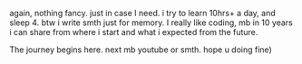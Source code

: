 again, nothing fancy. just in case I need. i try to learn 10hrs+ a day, and sleep 4. btw i write smth just for memory. I really like coding, mb in 10 years i can
share from where i start and what i expected from the future. 

The journey begins here. 
next mb youtube or smth. hope u doing fine)
